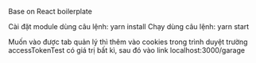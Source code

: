 Base on React boilerplate

Cài đặt module dùng câu lệnh: yarn install
Chạy dùng câu lệnh: yarn start

Muốn vào được tab quản lý thì thêm vào cookies trong trình duyệt trường accessTokenTest có giá trị bất kì, sau đó vào link localhost:3000/garage
